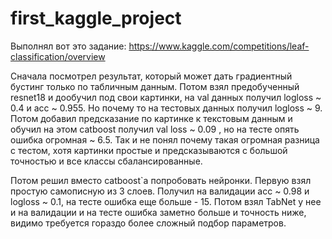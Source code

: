 # first_kaggle_project

Выполнял вот это задание: https://www.kaggle.com/competitions/leaf-classification/overview

Сначала посмотрел результат, который может дать градиентный бустинг только по табличным данным.
Потом взял предобученный resnet18 и дообучил под свои картинки, на val данных получил logloss ~ 0.4 и acc ~ 0.955. Но почему то на тестовых данных получил  logloss ~ 9.
Потом добавил предсказание по картинке к текстовым данным и обучил на этом catboost получил val loss ~ 0.09 , но на тесте опять ошибка огромная ~ 6.5. 
Так и не понял почему такая огромная разница с тестом, хотя картинки простые и предсказываются с большой точностью и все классы сбалансированные. 

Потом решил вместо catboost`а попробовать нейронки. Первую взял простую самописную из 3 слоев. Получил на валидации acc ~ 0.98 и logloss ~ 0.1, на тесте ошибка еще больше - 15. Потом взял TabNet у нее и на валидации и на тесте ошибка заметно больше и точность ниже, видимо требуется гораздо более сложный подбор параметров. 

